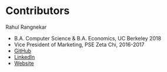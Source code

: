 # Contributors

Rahul Rangnekar 
- B.A. Computer Science & B.A. Economics, UC Berkeley 2018
- Vice President of Marketing, PSE Zeta Chi, 2016-2017
- [GitHub](https://github.com/rahrang)
- [LinkedIn](https://linkedin.com/in/rahrang)
- [Website](http://rahrang.xyz)